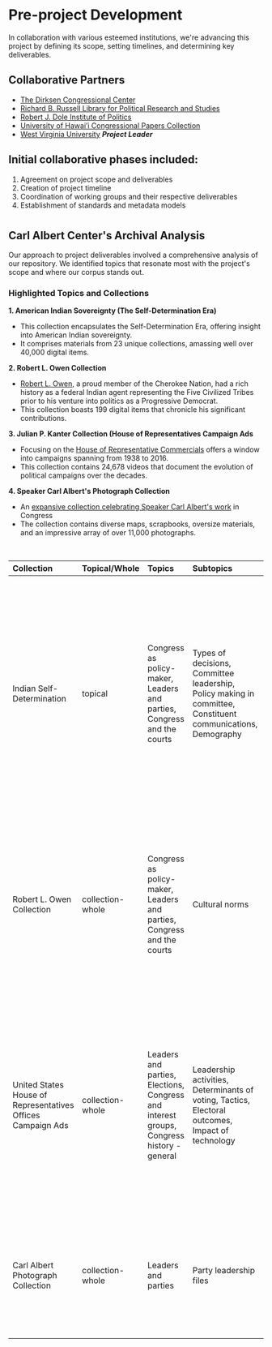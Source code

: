 # **Pre-project Development**

In collaboration with various esteemed institutions, we're advancing this project by defining its scope, setting timelines, and determining key deliverables.

## Collaborative Partners

* [The Dirksen Congressional Center](https://dirksencenter.org/dirksen-congressional-center)
* [Richard B. Russell Library for Political Research and Studies](https://www.libs.uga.edu/russell-library)
* [Robert J. Dole Institute of Politics](https://doleinstitute.org/)
* [University of Hawai’i Congressional Papers Collection](https://manoa.hawaii.edu/library/research/collections/archives/hawaii-congressional-papers-collection/)
* [West Virginia University](https://www.wvu.edu/) ***Project Leader*** 

## Initial collaborative phases included:

1. Agreement on project scope and deliverables
2. Creation of project timeline
3. Coordination of working groups and their respective deliverables
4. Establishment of standards and metadata models

#


## Carl Albert Center's Archival Analysis

Our approach to project deliverables involved a comprehensive analysis of our repository. We identified topics that resonate most with the project's scope and where our corpus stands out.

### Highlighted Topics and Collections

**1. American Indian Sovereignty (The Self-Determination Era)**

* This collection encapsulates the Self-Determination Era, offering insight into American Indian sovereignty.
* It comprises materials from 23 unique collections, amassing well over 40,000 digital items.

**2. Robert L. Owen Collection**
* [Robert L. Owen](https://arc.ou.edu/repositories/3/resources/32), a proud member of the Cherokee Nation, had a rich history as a federal Indian agent representing the Five Civilized Tribes prior to his venture into politics as a Progressive Democrat.
* This collection boasts 199 digital items that chronicle his significant contributions.

**3. Julian P. Kanter Collection (House of Representatives Campaign Ads**
* Focusing on the [House of Representative Commercials](https://arc.ou.edu/repositories/6) offers a window into campaigns spanning from 1938 to 2016.
* This collection contains 24,678 videos that document the evolution of political campaigns over the decades.

**4. Speaker Carl Albert's Photograph Collection**
* An [expansive collection celebrating Speaker Carl Albert's work](https://arc.ou.edu/repositories/3/archival_objects/422780) in Congress
* The collection contains diverse maps, scrapbooks, oversize materials, and an impressive array of over 11,000 photographs.

<br/>

|  Collection  |  Topical/Whole  |   Topics   |  Subtopics  |  Significance  |  Extent  |  Formats  |
|  :---  |  :---  |  :---  |  :---  |  :---  |  :---  |  :---  |
|  Indian Self-Determination |  topical  |  Congress as policy-maker, Leaders and parties, Congress and the courts  |  Types of decisions, Committee leadership, Policy making in committee, Constituent communications, Demography  |  Congressional offices hold correspondence showcasing intricate strategies used by tribal entities and congressional members. Collections highlight policy actions and issues affecting tribes across various states. While much of the relevant legislation has a national purview, our project isn't solely focused on Oklahoma.  |  23 collections  |  PDF/A, PDF/E or PDF with original file, TIFF  |
|  Robert L. Owen Collection  |  collection-whole  |  Congress as policy-maker, Leaders and parties, Congress and the courts  |  Cultural norms  |  Robert L. Owen was a member of the Cherokee Nation and represented the Five Civilized Tribes as a federal Indian agent before entering politics as a Progressive Democrat. Owen is one of only four Native Americans serving in the United States Senate.  |  199 items  |  PDF/A, PDF/E or PDF with original file, TIFF  |
|  United States House of Representatives Offices Campaign Ads  |  collection-whole  |  Leaders and parties, Elections, Congress and interest groups, Congress history - general  |  Leadership activities, Determinants of voting, Tactics, Electoral outcomes, Impact of technology  |  Through the collection of television and radio political advertisements, film, social media, and other sources, the archive seeks to expand the knowledge and understanding of political communications, and the growth and changes in this field across the most significant and prolific era in world history.  |  24,678 items  |  Motion JPEG 2000, MOV, AVI  |
|  Carl Albert Photograph Collection  |  collection-whole  |  Leaders and parties  |  Party leadership files  |  Exclusive to the Carl Albert Center Archives is the vast personal collective of Albert’s photograph collection ranging the entirety of his career.    |  11,000 items  |  TIFF  |

